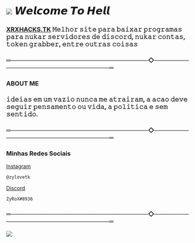 # ![](https://cdn.discordapp.com/emojis/819343677293068288.webp?size=96&quality=lossless) 𝙒𝙚𝙡𝙘𝙤𝙢𝙚 𝙏𝙤 𝙃𝙚𝙡𝙡 

### [ XRXHACKS.TK](https://xrxhacks.tk/) 𝙼𝚎𝚕𝚑𝚘𝚛 𝚜𝚒𝚝𝚎 𝚙𝚊𝚛𝚊 𝚋𝚊𝚒𝚡𝚊𝚛 𝚙𝚛𝚘𝚐𝚛𝚊𝚖𝚊𝚜 𝚙𝚊𝚛𝚊 𝚗𝚞𝚔𝚊𝚛 𝚜𝚎𝚛𝚟𝚒𝚍𝚘𝚛𝚎𝚜 𝚍𝚎 𝚍𝚒𝚜𝚌𝚘𝚛𝚍, 𝚗𝚞𝚔𝚊𝚛 𝚌𝚘𝚗𝚝𝚊𝚜, 𝚝𝚘𝚔𝚎𝚗 𝚐𝚛𝚊𝚋𝚋𝚎𝚛, 𝚎𝚗𝚝𝚛𝚎 𝚘𝚞𝚝𝚛𝚊𝚜 𝚌𝚘𝚒𝚜𝚊𝚜
### ═────────────────────────────────◇────────────────────────────────═
### ABOUT ME
### 𝚒𝚍𝚎𝚒𝚊𝚜 𝚎𝚖 𝚞𝚖 𝚟𝚊𝚣𝚒𝚘 𝚗𝚞𝚗𝚌𝚊 𝚖𝚎 𝚊𝚝𝚛𝚊𝚒𝚛𝚊𝚖, 𝚊 𝚊𝚌𝚊𝚘 𝚍𝚎𝚟𝚎 𝚜𝚎𝚐𝚞𝚒𝚛 𝚙𝚎𝚗𝚜𝚊𝚖𝚎𝚗𝚝𝚘 𝚘𝚞 𝚟𝚒𝚍𝚊, 𝚊 𝚙𝚘𝚕𝚒𝚝𝚒𝚌𝚊 𝚎 𝚜𝚎𝚖 𝚜𝚎𝚗𝚝𝚒𝚍𝚘.
### ═────────────────────────────────◇────────────────────────────────═
### Minhas Redes Sociais
[Instagram](https://instagram.com/zylovetk)
```
@zylovetk
```
[Discord](https://discord.com/users/1029397925610143874)
```
ZyRoX#8936
```


### ═────────────────────────────────◇────────────────────────────────═

![](https://media.discordapp.net/attachments/1034534102352801854/1036306915099160576/github-banner.png?width=1005&height=520)

